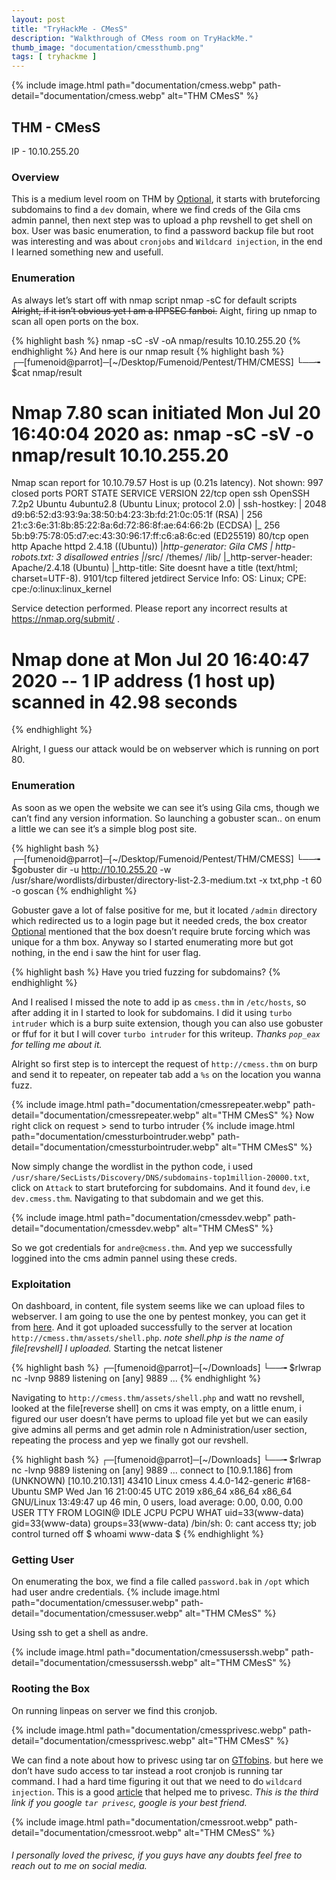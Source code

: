 ```yaml
---
layout: post
title: "TryHackMe - CMesS"
description: "Walkthrough of CMess room on TryHackMe."
thumb_image: "documentation/cmessthumb.png"
tags: [ tryhackme ]
---
```


{% include image.html path="documentation/cmess.webp"
path-detail="documentation/cmess.webp"
alt="THM CMesS" %}

## THM - CMesS

IP - 10.10.255.20

### Overview

This is a medium level room on THM by [Optional](https://twitter.com/optionalctf), it starts with bruteforcing subdomains to find a `dev` domain, where we find creds of the Gila cms admin pannel, then next step was to upload a php revshell to get shell on box. User was basic enumeration, to find a password backup file but root was interesting and was about `cronjobs` and `Wildcard injection`, in the end I learned something new and usefull.

### Enumeration

As always let’s start off with nmap script nmap -sC for default scripts ~~Alright, if it isn’t obvious yet I am a IPPSEC fanboi.~~ Aight, firing up nmap to scan all open ports on the box.

{% highlight bash %}
nmap -sC -sV -oA nmap/results 10.10.255.20
{% endhighlight %} 
And here is our nmap result
{% highlight bash %}
┌─[fumenoid@parrot]─[~/Desktop/Fumenoid/Pentest/THM/CMESS]
└──╼ $cat nmap/result 
# Nmap 7.80 scan initiated Mon Jul 20 16:40:04 2020 as: nmap -sC -sV -o nmap/result 10.10.255.20
Nmap scan report for 10.10.79.57
Host is up (0.21s latency).
Not shown: 997 closed ports
PORT     STATE    SERVICE   VERSION
22/tcp   open     ssh       OpenSSH 7.2p2 Ubuntu 4ubuntu2.8 (Ubuntu Linux; protocol 2.0)
| ssh-hostkey: 
|   2048 d9:b6:52:d3:93:9a:38:50:b4:23:3b:fd:21:0c:05:1f (RSA)
|   256 21:c3:6e:31:8b:85:22:8a:6d:72:86:8f:ae:64:66:2b (ECDSA)
|_  256 5b:b9:75:78:05:d7:ec:43:30:96:17:ff:c6:a8:6c:ed (ED25519)
80/tcp   open     http      Apache httpd 2.4.18 ((Ubuntu))
|_http-generator: Gila CMS
| http-robots.txt: 3 disallowed entries 
|_/src/ /themes/ /lib/
|_http-server-header: Apache/2.4.18 (Ubuntu)
|_http-title: Site doesnt have a title (text/html; charset=UTF-8).
9101/tcp filtered jetdirect
Service Info: OS: Linux; CPE: cpe:/o:linux:linux_kernel

Service detection performed. Please report any incorrect results at https://nmap.org/submit/ .
# Nmap done at Mon Jul 20 16:40:47 2020 -- 1 IP address (1 host up) scanned in 42.98 seconds
{% endhighlight %}

Alright, I guess our attack would be on webserver which is running on port 80.

### Enumeration

As soon as we open the website we can see it’s using Gila cms, though we can’t find any version information. So launching a gobuster scan.. on enum a little we can see it’s a simple blog post site.

{% highlight bash %}
┌─[fumenoid@parrot]─[~/Desktop/Fumenoid/Pentest/THM/CMESS]
└──╼ $gobuster dir -u http://10.10.255.20 -w /usr/share/wordlists/dirbuster/directory-list-2.3-medium.txt -x txt,php -t 60 -o goscan
{% endhighlight %} 

Gobuster gave a lot of false positive for me, but it located `/admin` directory which redirected us to a login page but it needed creds, the box creator [Optional](https://twitter.com/optionalctf) mentioned that the box doesn’t require brute forcing which was unique for a thm box. Anyway so I started enumerating more but got nothing, in the end i saw the hint for user flag.

{% highlight bash %}
Have you tried fuzzing for subdomains?
{% endhighlight %} 

And I realised I missed the note to add ip as `cmess.thm` in `/etc/hosts`, so after adding it in I started to look for subdomains. I did it using `turbo intruder` which is a burp suite extension, though you can also use gobuster or ffuf for it but I will cover `turbo intruder` for this writeup. _Thanks `pop_eax` for telling me about it._

Alright so first step is to intercept the request of `http://cmess.thm` on burp and send it to repeater, on repeater tab add a `%s` on the location you wanna fuzz. 

{% include image.html path="documentation/cmessrepeater.webp"
path-detail="documentation/cmessrepeater.webp"
alt="THM CMesS" %}
Now right click on request > send to turbo intruder
{% include image.html path="documentation/cmessturbointruder.webp"
path-detail="documentation/cmessturbointruder.webp"
alt="THM CMesS" %}

Now simply change the wordlist in the python code, i used `/usr/share/SecLists/Discovery/DNS/subdomains-top1million-20000.txt`, click on `Attack` to start bruteforcing for subdomains.
And it found `dev`, i.e `dev.cmess.thm`. Navigating to that subdomain and we get this.

{% include image.html path="documentation/cmessdev.webp"
path-detail="documentation/cmessdev.webp"
alt="THM CMesS" %}

So we got credentials for `andre@cmess.thm`. And yep we successfully loggined into the cms admin pannel using these creds.

### Exploitation

On dashboard, in content, file system seems like we can upload files to webserver. I am going to use the one by pentest monkey, you can get it from [here](https://github.com/pentestmonkey/php-reverse-shell). And it got uploaded successfully to the server at location `http://cmess.thm/assets/shell.php`. _note shell.php is the name of file[revshell] I uploaded._
Starting the netcat listener

{% highlight bash %}
┌─[fumenoid@parrot]─[~/Downloads]
└──╼ $rlwrap nc -lvnp 9889
listening on [any] 9889 ...
{% endhighlight %} 

Navigating to `http://cmess.thm/assets/shell.php` and watt no revshell, looked at the file[reverse shell] on cms it was empty, on a little enum, i figured our user doesn’t have perms to upload file yet but we can easily give admins all perms and get admin role n Administration/user section, repeating the process and yep we finally got our revshell.

{% highlight bash %}
┌─[fumenoid@parrot]─[~/Downloads]
└──╼ $rlwrap nc -lvnp 9889
listening on [any] 9889 ...
connect to [10.9.1.186] from (UNKNOWN) [10.10.210.131] 43410
Linux cmess 4.4.0-142-generic #168-Ubuntu SMP Wed Jan 16 21:00:45 UTC 2019 x86_64 x86_64 x86_64 GNU/Linux
 13:49:47 up 46 min,  0 users,  load average: 0.00, 0.00, 0.00
USER     TTY      FROM             LOGIN@   IDLE   JCPU   PCPU WHAT
uid=33(www-data) gid=33(www-data) groups=33(www-data)
/bin/sh: 0: cant access tty; job control turned off
$ whoami
www-data
$ 
{% endhighlight %} 

### Getting User

On enumerating the box, we find a file called `password.bak` in `/opt` which had user andre credentials.
{% include image.html path="documentation/cmessuser.webp"
path-detail="documentation/cmessuser.webp"
alt="THM CMesS" %}

Using ssh to get a shell as andre.

{% include image.html path="documentation/cmessuserssh.webp"
path-detail="documentation/cmessuserssh.webp"
alt="THM CMesS" %}

### Rooting the Box

On running linpeas on server we find this cronjob.

{% include image.html path="documentation/cmessprivesc.webp"
path-detail="documentation/cmessprivesc.webp"
alt="THM CMesS" %}

We can find a note about how to privesc using tar on [GTfobins](https://gtfobins.github.io/gtfobins/tar/). but here we don’t have sudo access to tar instead a root cronjob is running tar command. I had a hard time figuring it out that we need to do `wildcard injection`. This is a good [article](https://medium.com/@int0x33/day-67-tar-cron-2-root-abusing-wildcards-for-tar-argument-injection-in-root-cronjob-nix-c65c59a77f5e) that helped me to privesc. _This is the third link if you google `tar privesc`, google is your best friend._

{% include image.html path="documentation/cmessroot.webp"
path-detail="documentation/cmessroot.webp"
alt="THM CMesS" %}

###### I personally loved the privesc, if you guys have any doubts feel free to reach out to me on social media.
